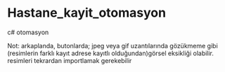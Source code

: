 # Hastane_kayit_otomasyon
c# otomasyon


Not: arkaplanda, butonlarda; jpeg veya gif uzantılarında gözükmeme gibi (resimlerin farklı kayıt adrese kayıtlı olduğundan)görsel eksikliği olabilir. resimleri tekrardan importlamak gerekebilir
